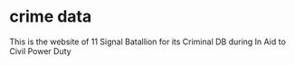 # crime data
 This is the website of 11 Signal Batallion for its Criminal DB during In Aid to Civil Power Duty
